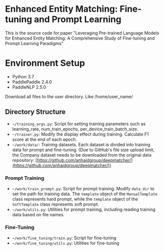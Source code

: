 # Enhanced Entity Matching: Fine-tuning and Prompt Learning
This is the source code for paper "Leveraging Pre-trained Language Models for Enhanced Entity Matching: A Comprehensive Study of Fine-tuning and Prompt Learning Paradigms"

# Environment Setup
- Python 3.7
- PaddlePaddle 2.4.0
- PaddleNLP 2.5.0

Download all files to the user directory. Like /home/user_name/

## Directory Structure

- `~/training_args.py`: Script for setting training parameters such as learning_rate, num_train_epochs, per_device_train_batch_size.
- `~/trainer.py`: Modify the display effect during training. Calculate F1 score at the end of each epoch.
- `~/work/data/`: Training datasets. Each dataset is divided into training data for prompt and fine-tuning. (Due to GitHub's file size upload limit, the Company dataset needs to be downloaded from the original data repository: [https://github.com/anhaidgroup/deepmatcher/](https://github.com/anhaidgroup/deepmatcher/))

### Prompt Training
- `~/work/train_prompt.py`: Script for prompt training. Modify `data_dir` to set the path for training data. The `template` object of the `ManualTemplate` class represents hard prompt, while the `template` object of the `SoftTemplate` class represents soft prompt.
- `~/work/utils.py`: Utilities for prompt training, including reading training data based on file names.

### Fine-Tuning
- `~/work/fine_tuning/train.py`: Script for fine-tuning
- `~/work/fine_tuning/utils.py`: Utilities for fine-tuning
